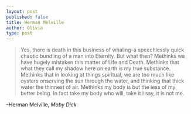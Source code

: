 ```yaml
---
layout: post
published: false
title: Herman Melville
author: Olivia
type: post
---
```


> Yes, there is death in this business of whaling–a speechlessly quick chaotic bundling of a man into Eternity. But what then? Methinks we have hugely mistaken this matter of Life and Death. Methinks that what they call my shadow here on earth is my true substance. Methinks that in looking at things spiritual, we are too much like oysters onserving the sun through the water, and thinking that thick water the thinnest of air. Methinks my body is but the less of my better being. In fact take my body who will, take it I say, it is not me.

–Herman Melville, _Moby Dick_